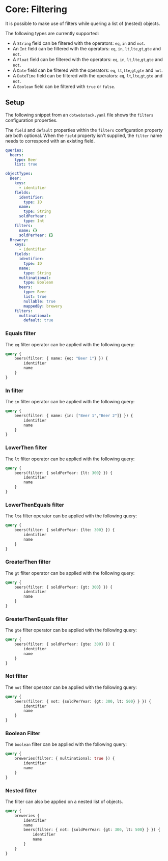 # Core: Filtering

It is possible to make use of filters while quering a list of (nested) objects. 

The following types are currently supported:
- A `String` field can be filtered with the operators: `eq`, `in` and `not`.
- An `Int` field can be filtered with the operators: `eq`, `in`, `lt`,`lte`,`gt`,`gte` and `not`.
- A `Float` field can be filtered with the operators: `eq`, `in`, `lt`,`lte`,`gt`,`gte` and `not`.
- A `Date` field can be filtered with the operators: `eq`, `lt`,`lte`,`gt`,`gte` and `not`.
- A `DateTime` field can be filtered with the operators: `eq`, `lt`,`lte`,`gt`,`gte` and `not`.
- A `Boolean` field can be filtered with `true` or `false`.

## Setup

The following snippet from an `dotwebstack.yaml` file shows the `filters` configuration properties. 

The `field` and `default` properties within the `filters` configuration property are both optional. When the `field` property isn't supplied, the `filter` name needs to correspond with an existing field.

```yaml
queries:
  beers:
    type: Beer
    list: true

objectTypes:
  Beer:
    keys:
      - identifier
    fields:
      identifier:
        type: ID
      name:
        type: String
      soldPerYear:
        type: Int
    filters:
      name: {}
      soldPerYear: {}
  Brewery:
    keys:
      - identifier
    fields:
      identifier:
        type: ID
      name:
        type: String
      multinational:
        type: Boolean
      beers:
        type: Beer
        list: true
        nullable: true
        mappedBy: brewery
    filters:
      multinational:
        default: true
```

### Equals filter

The `eq` filter operator can be applied with the following query:

```graphql
query {
    beers(filter: { name: {eq: "Beer 1"} }) {
        identifier
        name
    }
}
```

### In filter

The `in` filter operator can be applied with the following query:

```graphql
query {
    beers(filter: { name: {in: ["Beer 1","Beer 2"]} }) {
        identifier
        name
    }
}
```

### LowerThen filter

The `lt` filter operator can be applied with the following query:

```graphql
query {
    beers(filter: { soldPerYear: {lt: 300} }) {
        identifier
        name
    }
}
```

### LowerThenEquals filter

The `lte` filter operator can be applied with the following query:

```graphql
query {
    beers(filter: { soldPerYear: {lte: 300} }) {
        identifier
        name
    }
}
```

### GreaterThen filter

The `gt` filter operator can be applied with the following query:

```graphql
query {
    beers(filter: { soldPerYear: {gt: 300} }) {
        identifier
        name
    }
}
```

### GreaterThenEquals filter

The `gte` filter operator can be applied with the following query:

```graphql
query {
    beers(filter: { soldPerYear: {gte: 300} }) {
        identifier
        name
    }
}
```

### Not filter

The `not` filter operator can be applied with the following query:

```graphql
query {
    beers(filter: { not: {soldPerYear: {gt: 300, lt: 500} } }) {
        identifier
        name
    }
}
```

### Boolean Filter

The `boolean` filter can be applied with the following query:

```graphql
query {
    breweries(filter: { multinational: true }) {
        identifier
        name
    }
}
```

### Nested filter

The filter can also be applied on a nested list of objects.

```graphql
query {
    breweries {
        identifier
        name
        beers(filter: { not: {soldPerYear: {gt: 300, lt: 500} } }) { 
            identifier
            name
        }
    }
}
```
